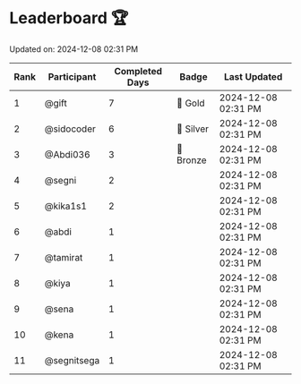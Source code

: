 # Leaderboard 🏆

Updated on: 2024-12-08 02:31 PM

| Rank | Participant       | Completed Days | Badge      | Last Updated         |
|------|-------------------|----------------|------------|----------------------|
| 1    | @gift             | 7              | 🏅 Gold     | 2024-12-08 02:31 PM |
| 2    | @sidocoder        | 6              | 🥈 Silver   | 2024-12-08 02:31 PM |
| 3    | @Abdi036          | 3              | 🥉 Bronze   | 2024-12-08 02:31 PM |
| 4    | @segni            | 2              |            | 2024-12-08 02:31 PM |
| 5    | @kika1s1          | 2              |            | 2024-12-08 02:31 PM |
| 6    | @abdi             | 1              |            | 2024-12-08 02:31 PM |
| 7    | @tamirat          | 1              |            | 2024-12-08 02:31 PM |
| 8    | @kiya             | 1              |            | 2024-12-08 02:31 PM |
| 9    | @sena             | 1              |            | 2024-12-08 02:31 PM |
| 10   | @kena             | 1              |            | 2024-12-08 02:31 PM |
| 11   | @segnitsega       | 1              |            | 2024-12-08 02:31 PM |
